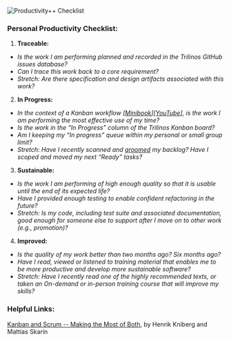 ![Productivity++ Checklist](http://www.sandia.gov/~maherou/images/PPPMagnet.jpg)

### Personal Productivity Checklist:

1. **Traceable:** 
  * _Is the work I am performing planned and recorded in the Trilinos GitHub issues database?_
  * _Can I trace this work back to a core requirement?_
  * _Stretch: Are there specification and design artifacts associated with this work?_
2. **In Progress:**
 * _In the context of a Kanban workflow [[Minibook](http://www.infoq.com/minibooks/kanban-scrum-minibook)][[YouTube](https://www.youtube.com/watch?v=5By0zzn2zNg)], is the work I am performing the most effective use of my time?_
 * _Is the work in the “In Progress” column of the Trilinos Kanban board?_
 * _Am I keeping my “In progress” queue within my personal or small group limit?_
 * _Stretch: Have I recently scanned and [groomed](http://www.infoq.com/news/2013/05/approaches-backlog-grooming) my backlog? Have I scoped and moved my next “Ready” tasks?_
3. **Sustainable:**
 * _Is the work I am performing of high enough quality so that it is usable until the end of its expected life?_
 * _Have I provided enough testing to enable confident refactoring in the future?_
 * _Stretch: Is my code, including test suite and associated documentation, good enough for someone else to support after I move on to other work (e.g., promotion)?_
4. **Improved:**
 * _Is the quality of my work better than two months ago? Six months ago?_
 * _Have I read, viewed or listened to training material that enables me to be more productive and develop more sustainable software?_
 * _Stretch: Have I recently read one of the highly recommended texts, or taken an On-demand or in-person training course that will improve my skills?_ 

### Helpful Links:

[Kanban and Scrum -- Making the Most of Both](http://www.infoq.com/minibooks/kanban-scrum-minibook), by Henrik Kniberg and Mattias Skarin